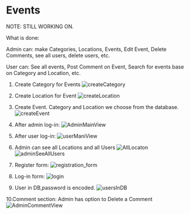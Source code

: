 # Events
NOTE: STILL WORKING ON.

What is done:

Admin can: make Categories, Locations, Events, Edit Event, Delete Comments, see all users, delete users, etc.

User can: See all events, Post Comment on Event, Search for events base on Category and Location, etc.

1. Create Category for Events
![createCategory](https://user-images.githubusercontent.com/82029922/216385739-2ca266ad-a689-4c51-9396-95c768a9b27e.jpg)

2. Create Location for Event
![createLocation](https://user-images.githubusercontent.com/82029922/216385841-7efba5fb-94c6-4002-ae6b-8d3fdbe4712a.jpg)

3. Create Event. Category and Location we choose from the database.
![createEvent](https://user-images.githubusercontent.com/82029922/216385934-912e68ab-eaef-4184-a25e-1b2e30e1a3ab.jpg)

4. After admin log-in:
![AdminMainView](https://user-images.githubusercontent.com/82029922/224486259-c0ab32a1-82c5-44eb-8827-0c7f9eb855a7.jpg)


5. After user log-in:
![userManiView](https://user-images.githubusercontent.com/82029922/224486531-34aa6520-32fe-4a58-a775-3e1a1b354754.jpg)


6. Admin can see all Locations and all Users
![AllLocaton](https://user-images.githubusercontent.com/82029922/216387600-8ed22b45-cc5d-4005-b241-bb89a4ef3f13.jpg)
![adminSeeAllUsers](https://user-images.githubusercontent.com/82029922/216387737-c4771efb-7fda-440b-a4f7-de56a7911842.jpg)

7. Register form:
![registration_form](https://user-images.githubusercontent.com/82029922/216388589-51df6a27-557a-4a6d-a091-52653d85604c.jpg)

8. Log-in form:
![login](https://user-images.githubusercontent.com/82029922/216388742-18a398cd-7db2-418f-b4ae-d79c7874e198.jpg)

9. User in DB,password is encoded.
![usersInDB](https://user-images.githubusercontent.com/82029922/216389085-dcc05d6f-2f5f-43a2-8618-9ce684ed1b7a.jpg)

10.Comment section: Admin has option to Delete a Comment
![AdminCommentView](https://user-images.githubusercontent.com/82029922/224486356-3ae6f341-4692-40cf-bc49-d4dc69e38a17.jpg)

